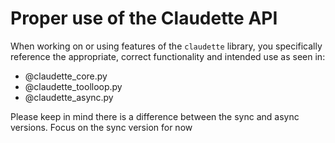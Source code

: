 
# Proper use of the Claudette API

When working on or using features of the `claudette` library, you specifically reference the appropriate, correct functionality and intended use as seen in:
- @claudette_core.py
- @claudette_toolloop.py
- @claudette_async.py

Please keep in mind there is a difference between the sync and async versions. Focus on the sync version for now
